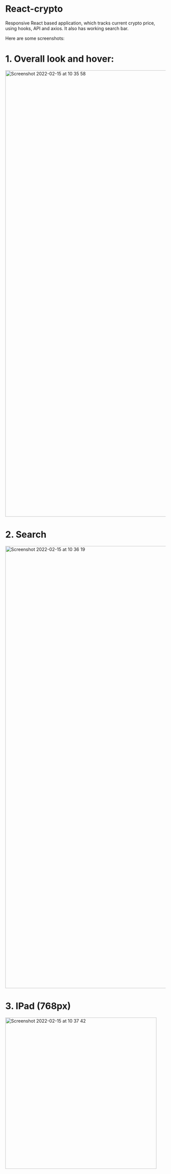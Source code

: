 # React-crypto

Responsive React based application, which tracks current crypto price, using hooks, API and axios. It also has working search bar.

Here are some screenshots:

# 1. Overall look and hover:
<img width="1401" alt="Screenshot 2022-02-15 at 10 35 58" src="https://user-images.githubusercontent.com/88159970/154021515-53a2d21f-02a5-42f1-82de-e3f02f3a29d1.png">

# 2. Search
<img width="1388" alt="Screenshot 2022-02-15 at 10 36 19" src="https://user-images.githubusercontent.com/88159970/154021543-59cfc393-8590-4474-b5a5-a0f6f56851c2.png">

# 3. IPad (768px)
<img width="475" alt="Screenshot 2022-02-15 at 10 37 42" src="https://user-images.githubusercontent.com/88159970/154021556-d0011d67-7c56-458a-91f9-7614fd89cd6b.png">
